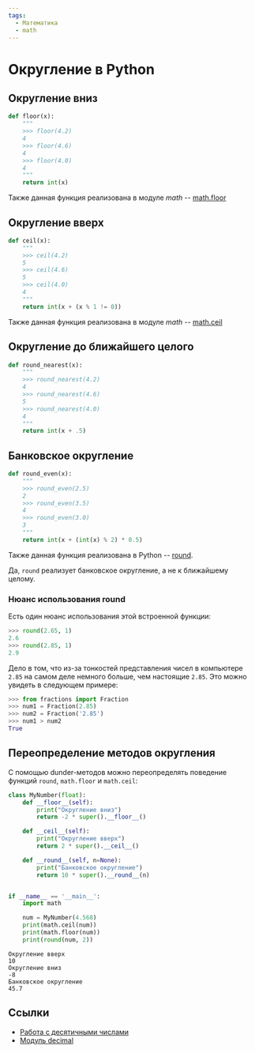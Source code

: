 ```yaml
---
tags:
  - Математика
  - math
---
```


# Округление в Python

## Округление вниз

```python
def floor(x):
    """
    >>> floor(4.2)
    4
    >>> floor(4.6)
    4
    >>> floor(4.0)
    4
    """
    return int(x)
```

Также данная функция реализована в модуле _math_ -- [math.floor](https://docs.python.org/3/library/math.html#math.floor)

## Округление вверх

```python
def ceil(x):
    """
    >>> ceil(4.2)
    5
    >>> ceil(4.6)
    5
    >>> ceil(4.0)
    4
    """
    return int(x + (x % 1 != 0))
```

Также данная функция реализована в модуле _math_ -- [math.ceil](https://docs.python.org/3/library/math.html#math.ceil)

## Округление до ближайшего целого

```python
def round_nearest(x):
    """
    >>> round_nearest(4.2)
    4
    >>> round_nearest(4.6)
    5
    >>> round_nearest(4.0)
    4
    """
    return int(x + .5)
```

## Банковское округление

```python
def round_even(x):
    """
    >>> round_even(2.5)
    2
    >>> round_even(3.5)
    4
    >>> round_even(3.0)
    3
    """
    return int(x + (int(x) % 2) * 0.5)
```

Также данная функция реализована в Python -- [round](https://docs.python.org/3/library/functions.html#round).

Да, `round` реализует банковское округление, а не к ближайшему целому. 

### Нюанс использования round

Есть один нюанс использования этой встроенной функции:

```python
>>> round(2.65, 1)
2.6
>>> round(2.85, 1)
2.9
```

Дело в том, что из-за тонкостей представления чисел в компьютере `2.85` на самом деле немного больше, чем настоящие `2.85`. Это можно увидеть в следующем примере:

```python
>>> from fractions import Fraction
>>> num1 = Fraction(2.85)
>>> num2 = Fraction('2.85')
>>> num1 > num2
True
```

## Переопределение методов округления

С помощью dunder-методов можно переопределять поведение функций `round`, `math.floor` и `math.ceil`:

```python
class MyNumber(float):
    def __floor__(self):
        print("Округление вниз")
        return -2 * super().__floor__()

    def __ceil__(self):
        print("Округление вверх")
        return 2 * super().__ceil__()

    def __round__(self, n=None):
        print("Банковское округление")
        return 10 * super().__round__(n)


if __name__ == '__main__':
    import math

    num = MyNumber(4.568)
    print(math.ceil(num))
    print(math.floor(num))
    print(round(num, 2))

```

```text
Округление вверх
10
Округление вниз
-8
Банковское округление
45.7
```

## Ссылки
- [Работа с десятичными числами](./decimal.md)
- [Модуль decimal](https://metanit.com/python/tutorial/6.4.php)
